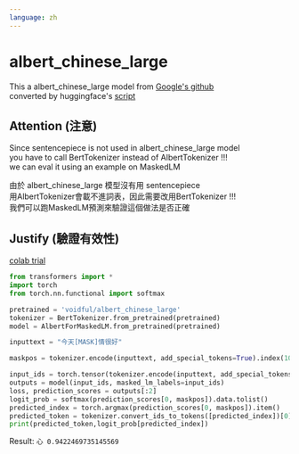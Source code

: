 ```yaml
---
language: zh
---
```


# albert_chinese_large

This a albert_chinese_large model from [Google's github](https://github.com/google-research/ALBERT)  
converted by huggingface's [script](https://github.com/huggingface/transformers/blob/master/src/transformers/convert_albert_original_tf_checkpoint_to_pytorch.py)

## Attention (注意)

Since sentencepiece is not used in albert_chinese_large model   
you have to call BertTokenizer instead of AlbertTokenizer !!!    
we can eval it using an example on MaskedLM   
   
由於 albert_chinese_large 模型沒有用 sentencepiece   
用AlbertTokenizer會載不進詞表，因此需要改用BertTokenizer !!!   
我們可以跑MaskedLM預測來驗證這個做法是否正確   
   
## Justify (驗證有效性)
[colab trial](https://colab.research.google.com/drive/1Wjz48Uws6-VuSHv_-DcWLilv77-AaYgj)   
```python
from transformers import *
import torch
from torch.nn.functional import softmax

pretrained = 'voidful/albert_chinese_large'
tokenizer = BertTokenizer.from_pretrained(pretrained)
model = AlbertForMaskedLM.from_pretrained(pretrained)

inputtext = "今天[MASK]情很好"

maskpos = tokenizer.encode(inputtext, add_special_tokens=True).index(103)

input_ids = torch.tensor(tokenizer.encode(inputtext, add_special_tokens=True)).unsqueeze(0)  # Batch size 1
outputs = model(input_ids, masked_lm_labels=input_ids)
loss, prediction_scores = outputs[:2]
logit_prob = softmax(prediction_scores[0, maskpos]).data.tolist()
predicted_index = torch.argmax(prediction_scores[0, maskpos]).item()
predicted_token = tokenizer.convert_ids_to_tokens([predicted_index])[0]
print(predicted_token,logit_prob[predicted_index])
```
Result: `心 0.9422469735145569`   
